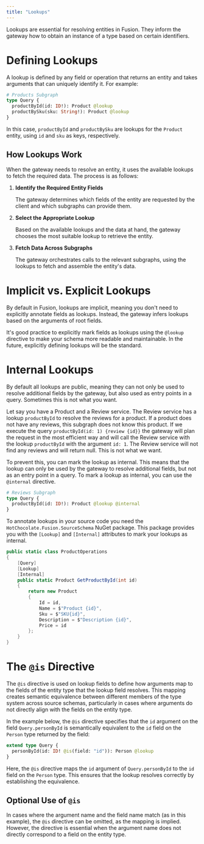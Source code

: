 ```yaml
---
title: "Lookups"
---
```


Lookups are essential for resolving entities in Fusion. They inform the gateway how to obtain an instance of a type based on certain identifiers.

# Defining Lookups

A lookup is defined by any field or operation that returns an entity and takes arguments that can uniquely identify it. For example:

```graphql
# Products Subgraph
type Query {
  productById(id: ID!): Product @lookup
  productBySku(sku: String!): Product @lookup
}
```

In this case, `productById` and `productBySku` are lookups for the `Product` entity, using `id` and `sku` as keys, respectively.

## How Lookups Work

When the gateway needs to resolve an entity, it uses the available lookups to fetch the required data. The process is as follows:

1. **Identify the Required Entity Fields**

   The gateway determines which fields of the entity are requested by the client and which subgraphs can provide them.

2. **Select the Appropriate Lookup**

   Based on the available lookups and the data at hand, the gateway chooses the most suitable lookup to retrieve the entity.

3. **Fetch Data Across Subgraphs**

   The gateway orchestrates calls to the relevant subgraphs, using the lookups to fetch and assemble the entity's data.

# Implicit vs. Explicit Lookups

By default in Fusion, lookups are implicit, meaning you don't need to explicitly annotate fields as lookups. Instead, the gateway infers lookups based on the arguments of root fields.

It's good practice to explicitly mark fields as lookups using the `@lookup` directive to make your schema more readable and maintainable. In the future, explicitly defining lookups will be the standard.

# Internal Lookups

By default all lookups are public, meaning they can not only be used to resolve additional fields by the gateway, but also used as entry points in a query. Sometimes this is not what you want.

Let say you have a Product and a Review service. The Review service has a lookup `productById` to resolve the reviews for a product. If a product does not have any reviews, this subgraph does not know this product. If we execute the query `productById(id: 1) {review {id}}` the gateway will plan the request in the most efficient way and will call the Review service with the lookup `productById` with the argument `id: 1`. The Review service will not find any reviews and will return null. This is not what we want.

To prevent this, you can mark the lookup as internal. This means that the lookup can only be used by the gateway to resolve additional fields, but not as an entry point in a query. To mark a lookup as internal, you can use the `@internal` directive.

```graphql
# Reviews Subgraph
type Query {
  productById(id: ID!): Product @lookup @internal
}
```

To annotate lookups in your source code you need the `HotChocolate.Fusion.SourceSchema` NuGet package. This package provides you with the `[Lookup]` and `[Internal]` attributes to mark your lookups as internal.

```csharp
public static class ProductOperations
{
    [Query]
    [Lookup]
    [Internal]
    public static Product GetProductById(int id)
    {
        return new Product
        {
            Id = id,
            Name = $"Product {id}",
            Sku = $"SKU{id}",
            Description = $"Description {id}",
            Price = id
        };
    }
}
```

# The `@is` Directive

The `@is` directive is used on lookup fields to define how arguments map to the fields of the entity type that the lookup field resolves. This mapping creates semantic equivalence between different members of the type system across source schemas, particularly in cases where arguments do not directly align with the fields on the entity type.

In the example below, the `@is` directive specifies that the `id` argument on the field `Query.personById` is semantically equivalent to the `id` field on the `Person` type returned by the field:

```graphql
extend type Query {
  personById(id: ID! @is(field: "id")): Person @lookup
}
```

Here, the `@is` directive maps the `id` argument of `Query.personById` to the `id` field on the `Person` type. This ensures that the lookup resolves correctly by establishing the equivalence.

## Optional Use of `@is`

In cases where the argument name and the field name match (as in this example), the `@is` directive can be omitted, as the mapping is implied. However, the directive is essential when the argument name does not directly correspond to a field on the entity type.
